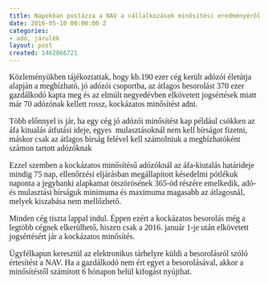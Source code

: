 ```yaml
---
title: Napokban postázza a NAV a vállalkozások minősítési eredményéről szóló tájékoztatót.
date: 2016-05-10 00:00:00 Z
categories:
- adó, járulék
layout: post
created: 1462866721
---
```


<p style="margin-right: 0cm; margin-left: 0cm; font-size: 12pt; font-family: 'Times New Roman', serif; color: #222222;">Közleményükben tájékoztattak, hogy kb.190 ezer cég került adózói életútja alapján a megbízható, jó adózói csoportba, az átlagos besorolást 370 ezer gazdálkodó kapta meg és az elmúlt negyedévben elkövetett jogsértések miatt már 70 adózónak kellett rossz, kockázatos minősítést adni.<span style="text-decoration: underline;"></span><span style="text-decoration: underline;"></span></p><p style="margin-right: 0cm; margin-left: 0cm; font-size: 12pt; font-family: 'Times New Roman', serif; color: #222222;">Több előnnyel is jár, ha egy cég jó adózói minősítést kap például csökken az áfa kitualás átfutási ideje, egyes &nbsp;mulasztásoknál nem kell bírságot fizetni, máskor csak az átlagos bírság felével kell számolniuk a megbízhatóként számon tartott adózóknak<span style="text-decoration: underline;"></span><span style="text-decoration: underline;"></span></p><p style="margin-right: 0cm; margin-left: 0cm; font-size: 12pt; font-family: 'Times New Roman', serif; color: #222222;">Ezzel szemben a kockázatos minősítésű adózóknál az áfa-kiutalás határideje mindig 75 nap, ellenőrzési eljárásban megállapított késedelmi pótlékuk naponta a jegybanki alapkamat ötszörösének 365-öd részére emelkedik, adó- és mulasztási bírságuk minimuma és maximuma magasabb az átlagosnál, melyek kiszabása nem mellőzhető.<span style="text-decoration: underline;"></span><span style="text-decoration: underline;"></span></p><p style="margin-right: 0cm; margin-left: 0cm; font-size: 12pt; font-family: 'Times New Roman', serif; color: #222222;">Minden cég tiszta lappal indul. Éppen ezért a kockázatos besorolás még a legtöbb cégnek elkerülhető, hiszen csak a 2016. január 1-je után elkövetett jogsértésért jár a kockázatos minősítés.<span style="text-decoration: underline;"></span><span style="text-decoration: underline;"></span></p><p style="margin-right: 0cm; margin-left: 0cm; font-size: 12pt; font-family: 'Times New Roman', serif; color: #222222;">Ügyfélkapun keresztül az elektronikus tárhelyre küldi a besorolásról szóló értesítést a NAV. Ha a gazdálkodó nem ért egyet a besorolásával, akkor a minősítéstől számított 6 hónapon belül kifogást nyújthat.</p>
